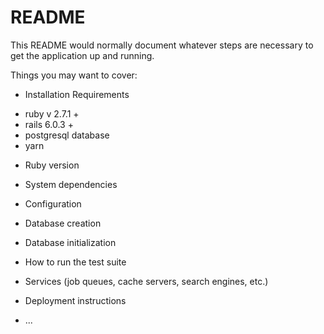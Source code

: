 # README

This README would normally document whatever steps are necessary to get the
application up and running.

Things you may want to cover:

* Installation Requirements
<ul>
  <li>ruby v 2.7.1 +</li>
  <li>rails 6.0.3 +</li>
  <li>postgresql database</li>
  <li>yarn</li>
</ul>  

* Ruby version

* System dependencies

* Configuration

* Database creation

* Database initialization

* How to run the test suite

* Services (job queues, cache servers, search engines, etc.)

* Deployment instructions

* ...
